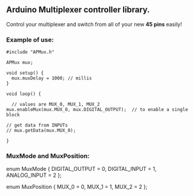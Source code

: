 ## Arduino Multiplexer controller library.

Control your multiplexer and switch from all of your new **45 pins** easily!

### Example of use:


	#include "APMux.h"

	APMux mux;

	void setup() {
	  mux.muxDelay = 1000; // millis
	}

	void loop() {

	  // values are MUX_0, MUX_1, MUX_2
    mux.enableMux(mux.MUX_0, mux.DIGITAL_OUTPUT);  // to enable a single block

    // get data from INPUTs
    // mux.getData(mux.MUX_0);

	}


### MuxMode and MuxPosition:

  enum MuxMode
  {
    DIGITAL_OUTPUT = 0,
    DIGITAL_INPUT = 1,
    ANALOG_INPUT = 2
  };

  enum MuxPosition
  {
    MUX_0 = 0,
    MUX_1 = 1,
    MUX_2 = 2
  };
